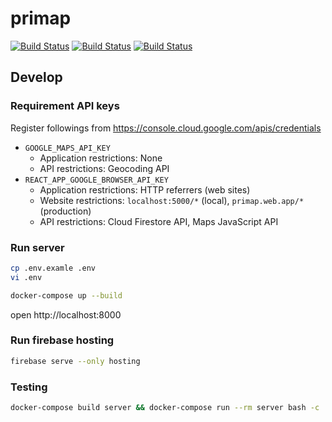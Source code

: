 # primap
[![Build Status](https://github.com/sue445/primap/workflows/build-server/badge.svg?branch=master)](https://github.com/sue445/primap/actions?query=workflow%3Abuild-server)
[![Build Status](https://github.com/sue445/primap/workflows/build-frontend/badge.svg?branch=master)](https://github.com/sue445/primap/actions?query=workflow%3Abuild-frontend)
[![Build Status](https://github.com/sue445/primap/workflows/deploy/badge.svg?branch=master)](https://github.com/sue445/primap/actions?query=workflow%3Adeploy)

## Develop
### Requirement API keys
Register followings from https://console.cloud.google.com/apis/credentials

* `GOOGLE_MAPS_API_KEY`
  * Application restrictions: None
  * API restrictions: Geocoding API
* `REACT_APP_GOOGLE_BROWSER_API_KEY`
  * Application restrictions: HTTP referrers (web sites)
  * Website restrictions: `localhost:5000/*` (local), `primap.web.app/*` (production)
  * API restrictions: Cloud Firestore API, Maps JavaScript API

### Run server
```bash
cp .env.examle .env
vi .env

docker-compose up --build
```

open http://localhost:8000

### Run firebase hosting
```bash
firebase serve --only hosting
```

### Testing
```bash
docker-compose build server && docker-compose run --rm server bash -c 'firebase --project test emulators:exec --only firestore,pubsub "make test"'
```
